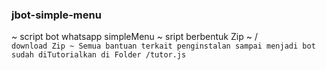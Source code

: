 ### jbot-simple-menu
~ script bot whatsapp simpleMenu
~ sript berbentuk Zip
~ / <code> download Zip
~ Semua bantuan terkait penginstalan sampai menjadi bot sudah diTutorialkan di Folder /tutor.js
